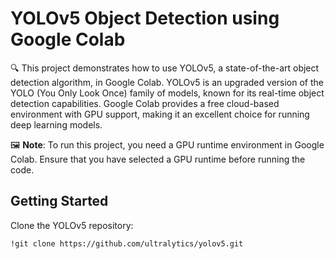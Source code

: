 # YOLOv5 Object Detection using Google Colab

🔍 This project demonstrates how to use YOLOv5, a state-of-the-art object detection algorithm, in Google Colab. YOLOv5 is an upgraded version of the YOLO (You Only Look Once) family of models, known for its real-time object detection capabilities. Google Colab provides a free cloud-based environment with GPU support, making it an excellent choice for running deep learning models.

🖼️ **Note**: To run this project, you need a GPU runtime environment in Google Colab. Ensure that you have selected a GPU runtime before running the code.

## Getting Started

 Clone the YOLOv5 repository:
   ```bash
   !git clone https://github.com/ultralytics/yolov5.git


